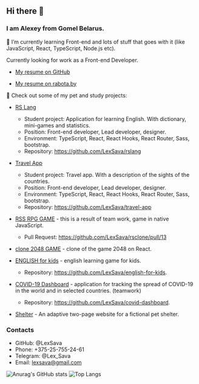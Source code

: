 ## Hi there 👋

### I am Alexey from Gomel Belarus.

🌱 I’m currently learning Front-end and lots of stuff that goes with it (like JavaScript, React, TypeScript, Node.js etc).

Currently looking for work as a Front-end Developer.

- [My resume on GitHub](https://lexsava.github.io/rsschool-cv/)

- [My resume on rabota.by](https://rabota.by/resume/ed87c0a9ff01f75a250039ed1f54464d5a4139)

🔭 Check out some of my pet and study projects:

- [RS Lang](https://rslang-team108.netlify.app/) 
    * Student project: Application for learning English. With dictionary, mini-games and statistics.
    * Position: Front-end developer, Lead developer, designer.
    * Environment: TypeScript, React, React Hooks, React Router, Sass, bootstrap.
    * Repository: https://github.com/LexSava/rslang
    
- [Travel App](https://travelapp-team108.netlify.app/) 
    * Student project: Travel app. With a description of the sights of the countries.
    * Position: Front-end developer, Lead developer, designer.
    * Environment: TypeScript, React, React Hooks, React Router, Sass, bootstrap.
    * Repository: https://github.com/LexSava/travel-app
    
- [RSS RPG GAME](https://lexsava.github.io/rsclone/game/dist/) - this is a result of team work, game in native JavaScript.
    * Pull Request: https://github.com/LexSava/rsclone/pull/13

- [clone 2048 GAME](https://lexsava.github.io/react-game/build/) - clone of the game 2048 on React.
    
- [ENGLISH for kids](https://lexsava.github.io/english-for-kids/english-for-kids/src) - english learning game for kids.
    * Repository: https://github.com/LexSava/english-for-kids.
    
- [COVID-19 Dashboard](https://lexsava.github.io/covid-dashboard/covid-dashboard/dist/) - application for tracking the spread of COVID-19 in the world and in selected countries. (teamwork)
    * Repository: https://github.com/LexSava/covid-dashboard.
    
- [Shelter](https://lexsava.github.io/shelter/shelter/pages/main/) - An adaptive two-page website for a fictional pet shelter.
    
### Contacts

- GitHub: @LexSava
- Phone: +375-25-755-24-61
- Telegram: @Lex_Sava
- Email: lexsava@gmail.com


![Anurag's GitHub stats](https://github-readme-stats.vercel.app/api?username=LexSava&show_icons=true&theme=gruvbox)
![Top Langs](https://github-readme-stats.vercel.app/api/top-langs/?username=LexSava&layout=compact&theme=gruvbox&show_icons=true)


<!--
![Top Langs](https://github-readme-stats.vercel.app/api/top-langs/?username=LexSava&layout=compact&theme=gruvbox)
-->


<!--
**LexSava/LexSava** is a ✨ _special_ ✨ repository because its `README.md` (this file) appears on your GitHub profile.

Here are some ideas to get you started:

- 🔭 I’m currently working on ...
- 🌱 I’m currently learning ...
- 👯 I’m looking to collaborate on ...
- 🤔 I’m looking for help with ...
- 💬 Ask me about ...
- 📫 How to reach me: ...
- 😄 Pronouns: ...
- ⚡ Fun fact: ...
-->
